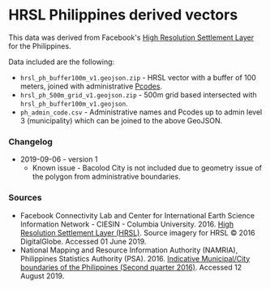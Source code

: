 # HRSL Philippines derived vectors

This data was derived from Facebook's [High Resolution Settlement Layer](https://ai.facebook.com/blog/mapping-the-world-to-help-aid-workers-with-weakly-semi-supervised-learning/) for the Philippines.

Data included are the following:

* `hrsl_ph_buffer100m_v1.geojson.zip` - HRSL vector with a buffer of 100 meters, joined with administrative [Pcodes](https://www.humanitarianresponse.info/en/help/cod-pcodes-use-hrinfo).
* `hrsl_ph_500m_grid_v1.geojson.zip` - 500m grid based intersected with `hrsl_ph_buffer100m_v1.geojson`.
* `ph_admin_code.csv` - Administrative names and Pcodes up to admin level 3 (municipality) which can be joined to the above GeoJSON.
 
### Changelog

* 2019-09-06 - version 1
  * Known issue - Bacolod City is not included due to geometry issue of the polygon from administrative boundaries.

### Sources
* Facebook Connectivity Lab and Center for International Earth Science Information Network - CIESIN - Columbia University. 2016. [High Resolution Settlement Layer (HRSL)](https://www.ciesin.columbia.edu/data/hrsl/). Source imagery for HRSL © 2016 DigitalGlobe. Accessed 01 June 2019.
* National Mapping and Resource Information Authority (NAMRIA), Philippines Statistics Authority (PSA). 2016. [Indicative Municipal/City boundaries of the Philippines (Second quarter 2016)](https://drive.google.com/folderview?id=0B_mbnh1cDD4NSEN1ZWxsTUt1R0E&fbclid=IwAR1FLwtjs9Sr74VjGkYS4g44xPvPG9up52FpWJQDunktEzOjpV_WI2kb0bo).  Accessed 12 August 2019.
